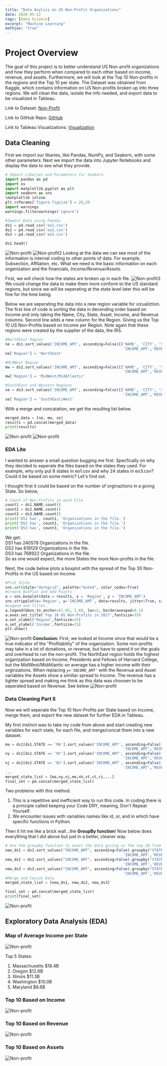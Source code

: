 ```yaml
---
title: "Data Anylsis on US Non-Profit Organizations"
date: 2020-05-22
tags: [Data Science]
excerpt: "Machine Learning"
mathjax: "true"
---
```


# Project Overview
The goal of this project is to better understand US Non-profit organizations and how they perform when compared to each other based on income, revenue, and assets. Furthermore, we will look at the Top 10 Non-profits in the regions and the Top 10 per state. The Dataset was obtained from Kaggle, which contains information on US Non-profits broken up into three regions. We will clean the data, isolate the info needed, and export data to be visualized in Tableau. 

Link to Dataset: [Non-Profit](https://www.kaggle.com/crawford/us-charities-and-nonprofits)

Link to GitHub Repo: [GitHub](https://github.com/jeffponce/non-profit-analysis)

Link to Tableau Visualizations: [Visualization](https://public.tableau.com/profile/jeff.ponce#!/vizhome/2017Non-ProfitAnalysis/Non-ProfitAnalysis)
## Data Cleaning
First we import our libaries, like Pandas, NumPy, and Seaborn, with some other parameters. Next we import the data into Jupyter Notebooks and display the data to see what they provide.
```python
# Import Libaries and Parameters for Seaborn.
import pandas as pd
import os
import matplotlib.pyplot as plt
import seaborn as sns
%matplotlib inline 
plt.rcParams['figure.figsize'] = 20,20
import warnings
warnings.filterwarnings('ignore')

#Import Data using Pandas
ds1 = pd.read_csv('eo1.csv') 
ds2 = pd.read_csv('eo2.csv') 
ds3 = pd.read_csv('eo3.csv')

ds1.head()
```
![Non-profit](https://raw.githubusercontent.com/jeffponce/jeffponce.github.io/master/images/Non-profit/dc1.png)
![Non-profit2](https://raw.githubusercontent.com/jeffponce/jeffponce.github.io/master/images/Non-profit/dc2.png)
Lookng at the data we can see most of the information is internal coding to other points of data. For example, Subsection, Affliation, etc. What we need is the basic information on each organization and the financials, *Income/Revenue/Assets*.

First, we will check how the states are broken up in each file. 
![Non-profit3](https://raw.githubusercontent.com/jeffponce/jeffponce.github.io/master/images/Non-profit/dc3.png)
We could change the data to make them more conform to the US standard regions, but since we will be seperating at the state level later this will be fine for the time being.

Below we are seperating the data into a new region variable for vizualiztion. The first line of code is sorting the data in decending order based on Income and only taking the Name, City, State, Asset, Income, and Revenue columns. Second line adds a new column for the Region. Giving us the Top 10 US Non-Profits based on Income per Region. Note again that these regions were created by the supplier of the data, the IRS.

```python
#NorthEast Region
ne = ds1.sort_values('INCOME_AMT', ascending=False)[['NAME', 'CITY', 'STATE', 'ASSET_AMT',
                                                     'INCOME_AMT','REVENUE_AMT']].head(10)
ne['Region'] = 'NorthEast'

#MidWest Region
mw = ds2.sort_values('INCOME_AMT', ascending=False)[['NAME', 'CITY', 'STATE', 'ASSET_AMT',
                                                     'INCOME_AMT','REVENUE_AMT']].head(10)
mw['Region'] = 'MidWest/MidAtlantic'

#SouthEast and Western Regions
se = ds3.sort_values('INCOME_AMT', ascending=False)[['NAME', 'CITY', 'STATE', 'ASSET_AMT',
                                                     'INCOME_AMT','REVENUE_AMT']].head(10)
se['Region'] = 'SouthEast/West'
```
With a merge and concatation, we get the resulting list below. 

```python
merged_data = [ne, mw, se]
results = pd.concat(merged_data)
print(results)
```
![Non-profit](https://raw.githubusercontent.com/jeffponce/jeffponce.github.io/master/images/Non-profit/dc4.png)
![Non-profit](https://raw.githubusercontent.com/jeffponce/jeffponce.github.io/master/images/Non-profit/dc5.png)

### EDA Lite
I wanted to answer a small question bugging me first. Specfically on why they decided to seperate the files based on the states they used. For example, why only put 8 states in eo1.csv and why 24 states in eo3.csv? Could it be based on some metric? Let's find out.

I thought first it could be based on the number of orginaztions in a giving State. So below,
```python
# Count of Non-Profits in each File
count1 = ds1.NAME.count()
count2 = ds2.NAME.count()
count3 = ds3.NAME.count()
print('DS1 has', count1, 'Organizations in the file.')
print('DS2 has', count2, 'Organizations in the file.')
print('DS3 has', count3, 'Organizations in the file.')
```
We get:  
DS1 has 240579 Organizations in the file.  
DS2 has 619129 Organizations in the file.  
DS3 has 768922 Organizations in the file.  
So as one would expect, the more States the more Non-profits in the file.

Next, the code below plots a boxplot with the spread of the Top 30 Non-Profits in the US based on Income. 

```python
#Plot Style
sns.set(style="darkgrid", palette="muted", color_codes=True)
#Create BoxPlot and Add Points
a = sns.boxplot(data = results, x = 'Region', y = 'INCOME_AMT')
sns.stripplot(x='Region', y='INCOME_AMT', data=results, jitter=True, size=16, linewidth=0, hue = 'NAME', alpha=0.7)
#Legend and Titles
a.legend(bbox_to_anchor=(1.05, 1.0), loc=2, borderaxespad=0.1)
a.axes.set_title('Top 10 US Non-Profits in 2017',fontsize=35)
a.set_xlabel('Region',fontsize=25)
a.set_ylabel('Income',fontsize=25)
plt.show()
```
![Non-profit](https://raw.githubusercontent.com/jeffponce/jeffponce.github.io/master/images/Non-profit/eda1.png)
**Conclusion:** 
First, we looked at Income since that would be a true indicator of the "Profitability" of the organization. Some non-profits may take in a lot of donations, or revenue, but have to spend it on the goals and overhead to run the non-profit. The NorthEast region holds the highest organization based on Income, Presidents and Fellows of Harvard College, but the MidWest/MidAtlantic on average has a higher income with their orginzations. When replacing ``y='INCOME_AMT'`` with the Revenue and Asset variables the Assets show a similiar spread to Income. The revenue has a tighter spread and making me think as this data was choosen to be seperated based on Revenue. See below
![Non-profit](https://raw.githubusercontent.com/jeffponce/jeffponce.github.io/master/images/Non-profit/eda6.png)

### Data Cleaning Part II
Now we will seperate the Top 10 Non-Profits per State based on Income, merge them, and export the new dataset for further EDA in Tableau.

My first instinct was to take my code from above and start creating new variables for each state, for each file, and merge/concat them into a new dataset. 
```python
ma = ds1[ds1.STATE == 'MA'].sort_values('INCOME_AMT', ascending=False)[['NAME', 'CITY', 'STATE', 'ASSET_AMT',
                                                     'INCOME_AMT','REVENUE_AMT']].head(10)
ny = ds1[ds1.STATE == 'NY'].sort_values('INCOME_AMT', ascending=False)[['NAME', 'CITY', 'STATE', 'ASSET_AMT',
                                                     'INCOME_AMT','REVENUE_AMT']].head(10)
nj = ds1[ds1.STATE == 'NJ'].sort_values('INCOME_AMT', ascending=False)[['NAME', 'CITY', 'STATE', 'ASSET_AMT',
                                                     'INCOME_AMT','REVENUE_AMT']].head(10)
...
merged_state_list = [ma,ny,nj,me,nh,vt,ct,ri,...]
final_set = pd.concat(merged_state_list)
```
Two problems with this method. 
1. This is a repetitive and inefficient way to run this code. In coding there is a principle called keeping your Code DRY, meaning, Don't Repeat Yourself. 
2. We encounter issues with variables names like id, or, and in which have specific functions in Python.

Then it hit me like a brick wall...the **GroupBy function**! Now below does everything that I did above but just in a better, cleaner way.
```python
# Use the groupby function to exact the data giving us the top 10 from each state.
new_ds1 = ds1.sort_values("INCOME_AMT", ascending=False).groupby("STATE").head(10)[['NAME', 'CITY', 'STATE', 'ASSET_AMT',
                                                     'INCOME_AMT','REVENUE_AMT']]
new_ds2 = ds2.sort_values("INCOME_AMT", ascending=False).groupby("STATE").head(10)[['NAME', 'CITY', 'STATE', 'ASSET_AMT',
                                                     'INCOME_AMT','REVENUE_AMT']]
new_ds3 = ds3.sort_values("INCOME_AMT", ascending=False).groupby("STATE").head(10)[['NAME', 'CITY', 'STATE', 'ASSET_AMT',
                                                     'INCOME_AMT','REVENUE_AMT']]
#Merge and Concat Data
merged_state_list = [new_ds1, new_ds2, new_ds3]

final_set = pd.concat(merged_state_list)
print(final_set)
```
![Non-profit](https://raw.githubusercontent.com/jeffponce/jeffponce.github.io/master/images/Non-profit/dc6.png)

## Exploratory Data Analysis (EDA)

### Map of Average Income per State
![Non-profit](https://raw.githubusercontent.com/jeffponce/jeffponce.github.io/master/images/Non-profit/eda2.png)

Top 5 States:
1. Massachusetts  $18.4B
2. Oregon  $12.6B
3. Illinois  $11.3B
4. Washington  $10.0B
5. Maryland  $8.6B

### Top 10 Based on Income
![Non-profit](https://raw.githubusercontent.com/jeffponce/jeffponce.github.io/master/images/Non-profit/eda3.png)

### Top 10 Based on Revenue
![Non-profit](https://raw.githubusercontent.com/jeffponce/jeffponce.github.io/master/images/Non-profit/eda4.png)

### Top 10 Based on Assets
![Non-profit](https://raw.githubusercontent.com/jeffponce/jeffponce.github.io/master/images/Non-profit/eda5.png)



